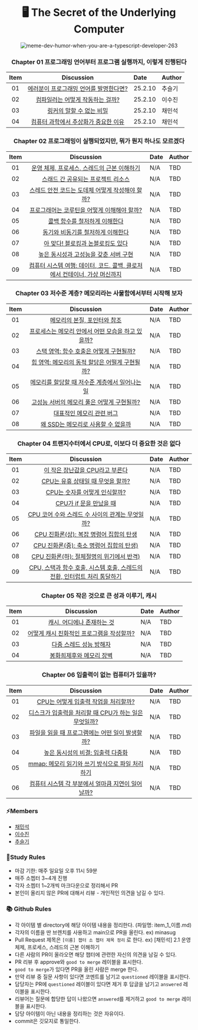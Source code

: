 <div align=center>

<h1> 🖥️ The Secret of the Underlying Computer </h1>

![meme-dev-humor-when-you-are-a-typescript-developer-263](https://wormwlrm.github.io/static/71f3033a608277c9effbfdb832aab06a/b6a9b/2.png)

### Chapter 01 프로그래밍 언어부터 프로그램 실행까지, 이렇게 진행된다

| Item |                            Discussion                             | Date    | Author |
| :--: | :---------------------------------------------------------------: | :------ | :----- |
|  01  | [에러분이 프로그래밍 언어를 발명한다면?](./ch_1/item_1_seulgi.md) | 25.2.10 | 추슬기 |
|  02  |    [컴파일러는 어떻게 작동하는 걸까?](./ch_1/item_2_suzin.md)     | 25.2.10 | 이수진 |
|  03  |        [링커의 말할 수 없는 비밀](./ch_1/item_3_minsug.md)        | 25.2.10 | 채민석 |
|  04  |  [컴퓨터 과학에서 추상화가 중요한 이유](./ch_1/item_4_minsug.md)  | 25.2.10 | 채민석 |

### Chapter 02 프로그래밍이 실행되었지만, 뭐가 뭔지 하나도 모르겠다

| Item |                                           Discussion                                           | Date | Author |
| :--: | :--------------------------------------------------------------------------------------------: | :--- | :----- |
|  01  |                [운영 체제, 프로세스, 스레드의 근본 이해하기](./ch_2/item_1.md)                 | N/A  | TBD    |
|  02  |                     [스래드 간 공유되는 프로젝트 리소스](./ch_2/item_2.md)                     | N/A  | TBD    |
|  03  |              [스레드 안전 코드는 도데체 어떻게 작성해야 할까?](./ch_2/item_3.md)               | N/A  | TBD    |
|  04  |                [프로그래머는 코루틴을 어떻게 이해해야 할까?](./ch_2/item_4.md)                 | N/A  | TBD    |
|  05  |                       [콜백 함수를 철저하게 이해한다](./ch_2/item_5.md)                        | N/A  | TBD    |
|  06  |                     [동기와 비동기를 철저하게 이해한다](./ch_2/item_6.md)                      | N/A  | TBD    |
|  07  |                     [아 맞다! 블로킹과 논블로킹도 있다](./ch_2/item_7.md)                      | N/A  | TBD    |
|  08  |                   [높은 동시성과 고성능을 갖춘 서버 구현](./ch_2/item_8.md)                    | N/A  | TBD    |
|  09  | [컴퓨터 시스템 여행: 데이터, 코드. 콜백, 클로저에서 컨테이너, 가상 머신까지](./ch_2/item_9.md) | N/A  | TBD    |

### Chapter 03 저수준 계층? 메모리라는 사물함에서부터 시작해 보자

| Item |                              Discussion                               | Date | Author |
| :--: | :-------------------------------------------------------------------: | :--- | :----- |
|  01  |           [메모리의 본질, 포인터와 참조](./ch_3/item_1.md)            | N/A  | TBD    |
|  02  | [프로세스는 메모리 안에서 어떤 모습을 하고 있을까?](./ch_3/item_2.md) | N/A  | TBD    |
|  03  |      [스택 영역: 함수 호출은 어떻게 구현될까?](./ch_3/item_3.md)      | N/A  | TBD    |
|  04  |  [힙 영역: 메모리의 동적 할당은 어떨게 구현될까?](./ch_3/item_4.md)   | N/A  | TBD    |
|  05  |  [메모리를 할당할 때 저수준 계층에서 일어나는 일](./ch_3/item_5.md)   | N/A  | TBD    |
|  06  |    [고성능 서버의 메모리 풀은 어떻게 구현될까?](./ch_3/item_6.md)     | N/A  | TBD    |
|  07  |             [대표적인 메모리 관련 버그](./ch_3/item_7.md)             | N/A  | TBD    |
|  08  |        [왜 SSD는 메모리로 사용할 수 없을까](./ch_3/item_8.md)         | N/A  | TBD    |

### Chapter 04 트랜지수터에서 CPU로, 이보다 더 중요한 것은 없다

| Item |                                          Discussion                                           | Date | Author |
| :--: | :-------------------------------------------------------------------------------------------: | :--- | :----- |
|  01  |                      [이 작은 장난감을 CPU라고 부른다](./ch_4/item_1.md)                      | N/A  | TBD    |
|  02  |                     [CPU는 유휴 상태일 때 무엇을 할까?](./ch_4/item_2.md)                     | N/A  | TBD    |
|  03  |                       [CPU는 숫자를 어떻게 인식할까?](./ch_4/item_3.md)                       | N/A  | TBD    |
|  04  |                          [CPU가 if 문을 만났을 때](./ch_4/item_4.md)                          | N/A  | TBD    |
|  05  |              [CPU 코어 수와 스레드 수 사이의 관계는 무엇일까?](./ch_4/item_5.md)              | N/A  | TBD    |
|  06  |                  [CPU 진화론(상): 복잡 명령어 집합의 탄생](./ch_4/item_6.md)                  | N/A  | TBD    |
|  07  |                 [CPU 진화론(중): 축소 명령어 집합의 탄생)](./ch_4/item_7.md)                  | N/A  | TBD    |
|  08  |                 [CPU 진화론(하): 절체절명의 위기에서 반격)](./ch_4/item_8.md)                 | N/A  | TBD    |
|  09  | [CPU, 스택과 함수 호출, 시스템 호출, 스레드의 전환, 인터럽트 처리 통달하기](./ch_4/item_9.md) | N/A  | TBD    |

### Chapter 05 작은 것으로 큰 성과 이루기, 캐시

| Item |                          Discussion                           | Date | Author |
| :--: | :-----------------------------------------------------------: | :--- | :----- |
|  01  |        [캐시, 어디에나 존재하는 것](./ch_5/item_1.md)         | N/A  | TBD    |
|  02  | [어떻게 캐시 친화적인 프로그램을 작성할까?](./ch_5/item_2.md) | N/A  | TBD    |
|  03  |          [다중 스레드 성능 방해자](./ch_5/item_3.md)          | N/A  | TBD    |
|  04  |         [봉화희제후와 메모리 장벽](./ch_5/item_4.md)          | N/A  | TBD    |

### Chapter 06 입출력이 없는 컴퓨터가 있을까?

| Item |                                            Discussion                                             | Date | Author |
| :--: | :-----------------------------------------------------------------------------------------------: | :--- | :----- |
|  01  |         [CPU는 어떻게 입출력 작업을 처리할까?](./ch06_타입_선언과_@types/item45_호찬.md)          | N/A  | TBD    |
|  02  | [디스크가 입출력을 처리할 때 CPU가 하는 일은 무엇일까?](./ch06_타입_선언과_@types/item46_dami.md) | N/A  | TBD    |
|  03  |           [파일을 읽을 때 프로그램에는 어떤 일이 발생할까?](./ch06_타입_선언과_@types/)           | N/A  | TBD    |
|  04  |          [높은 동시성의 비결: 입출력 다중화](./ch06_타입_선언과_@types/item48_chanu.md)           | N/A  | TBD    |
|  05  |    [mmap: 메모리 읽기와 쓰기 방식으로 파일 처리하기](./ch06_타입_선언과_@types/item49_혁주.md)    | N/A  | TBD    |
|  06  |  [컴퓨터 시스템 각 부분에서 얼마큼 지연이 일어날까?](./ch06_타입_선언과_@types/item50_jungho.md)  | N/A  | TBD    |

</div>

### ⚡️Members

- [채민석](https://github.com/sht02048)
- [이수진](https://github.com/zzinlee)
- [추슬기](https://github.com/doitchuu)

### 📝Study Rules

- 마감 기한: 매주 일요일 오후 11시 59분
- 매주 소쳅터 3~4개 진행
- 각자 소쳅터 1~2개씩 마크다운으로 정리해서 PR
- 본인이 올리지 않은 PR에 대해서 리뷰 - 개인적인 의견을 남길 수 있다.

### 📚 Github Rules

- 각 아이템 별 directory에 해당 아이템 내용을 정리한다. (파일명: item_1\_이름.md)
- 각자의 이름을 딴 브렌치를 사용하고 main으로 PR을 올린다. ex) minasug
- Pull Request 제목은 `[이름] 챕터 소 쳅터 제목 정리` 로 한다. ex) [채민석] 2.1 운영 체제, 프로세스, 스레드의 근본 이해하기
- 다른 사람의 PR이 올라오면 해당 챕터에 관련한 자신의 의견을 남길 수 있다.
- PR 리뷰 후 approve와 `good to merge` 레이블을 표시한다.
- `good to merge`가 있다면 PR을 올린 사람은 merge 한다.
- 만약 리뷰 중 질문 사항이 있다면 코멘트를 남기고 `questioned` 레이블을 표시한다.
- 담당자는 PR에 `questioned` 레이블이 있다면 제거 후 답글을 남기고 `answered` 레이블을 표시한다.
- 리뷰어는 질문에 합당한 답이 나왔으면 `answered`를 제거하고 `good to merge` 레이블을 표시한다.
- 담당 아이템이 아닌 내용을 정리하는 것은 자유이다.
- commit은 깃모지로 통일한다.
